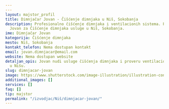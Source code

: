 ```yaml
---
---
layout: majstor_profil
title: Dimnjačar Jovan - Čišćenje dimnjaka u Niš, Sokobanja
description: Profesionalno čišćenje dimnjaka i ventilacionih sistema. Pronađite Dimnjačar
  Jovan za Čišćenje dimnjaka usluge u Niš, Sokobanja.
ime: Dimnjačar Jovan
kategorija: Čišćenje dimnjaka
mesto: Niš, Sokobanja
kontakt_telefon: Nema dostupan kontakt
email: jovan.dimnjacar@email.com
website: Nema dostupan website
detaljan_opis: Jovan nudi usluge čišćenja dimnjaka i proveru ventilacionih sistema
  u Nišu.
slug: dimnjacar-jovan
image: https://www.shutterstock.com/image-illustration/illustration-construction-worker-purple-jacket-600nw-2609794615.jpg
additional_images: []
services: []
faq: []
tip: majstor
permalink: "/izvodjac/Niš/dimnjacar-jovan/"
---
```

